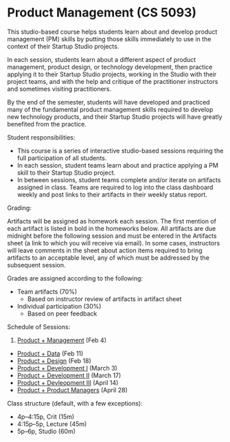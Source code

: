 # Product Management (CS 5093)

This studio-based course helps students learn about and develop product management (PM) skills by putting those skills immediately to use in the context of their Startup Studio projects.

In each session, students learn about a different aspect of product management, product design, or technology development, then practice applying it to their Startup Studio projects, working in the Studio with their project teams, and with the help and critique of the practitioner instructors and sometimes visiting practitioners.

By the end of the semester, students will have developed and practiced many of the fundamental product management skills required to develop new technology products, and their Startup Studio projects will have greatly benefited from the practice.

Student responsibilities:

* This course is a series of interactive studio-based sessions requiring the full participation of all students.
* In each session, student teams learn about and practice applying a PM skill to their Startup Studio project. 
* In between sessions, student teams complete and/or iterate on artifacts assigned in class. Teams are required to log into the class dashboard weekly and post links to their artifacts in their weekly status report.

Grading:

Artifacts will be assigned as homework each session. The first mention of each artifact is listed in bold in the homeworks below. All artifacts are due midnight before the following session and must be entered in the Artifacts sheet (a link to which you will receive via email). In some cases, instructors will leave comments in the sheet about action items required to bring artifacts to an acceptable level, any of which must be addressed by the subsequent session.

Grades are assigned according to the following:

* Team artifacts (70%)
    * Based on instructor review of artifacts in artifact sheet
* Individual participation (30%)
    * Based on peer feedback

Schedule of Sessions:

1. [Product + Management](https://github.com/cornelltech/product-management/wiki#session-1-product--management-the-phantom-product) (Feb 4)
* [Product + Data](https://github.com/cornelltech/product-management/wiki#session-2-product--data-attack-of-the-data) (Feb 11)
* [Product + Design](https://github.com/cornelltech/product-management/wiki#session-3-product--design-revenge-of-the-users) (Feb 18)
* [Product + Development I](https://github.com/cornelltech/product-management/wiki#session-4-product--development-part-i-a-new-code) (March 3) 
* [Product + Development II](https://github.com/cornelltech/product-management/wiki#session-5-product--development-ii-the-code-strikes-back) (March 17)
* [Product + Devleopment III](https://github.com/cornelltech/product-management/wiki#session-6-product--development-iii-return-of-the-product-manager) (April 14)
* [Product + Product Managers](https://github.com/cornelltech/product-management/wiki#session-7-product--product-managers-the-product-manager-awakens) (April 28)

Class structure (default, with a few exceptions):

* 4p–4:15p, Crit (15m)
* 4:15p–5p, Lecture (45m)
* 5p–6p, Studio (60m)
